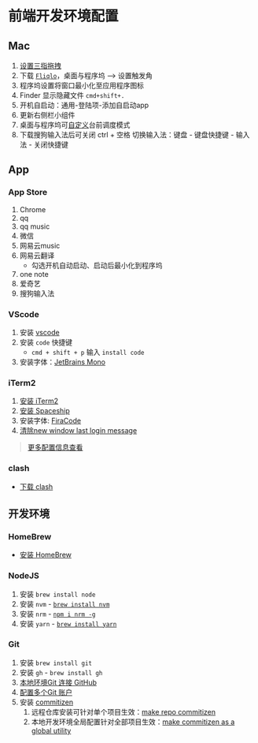 # 前端开发环境配置

## Mac

1. [设置三指拖拽](https://support.apple.com/zh-cn/HT204609)
2. 下载 [`Fliqlo`](https://fliqlo.com/)，桌面与程序坞 --> 设置触发角
3. 程序坞设置将窗口最小化至应用程序图标
4. Finder 显示隐藏文件 `cmd+shift+.`
5. 开机自启动：通用-登陆项-添加自启动app
6. 更新右侧栏小组件
7. 桌面与程序坞可[自定义](https://support.apple.com/zh-cn/guide/mac-help/mchl534ba392/mac)台前调度模式
8. 下载搜狗输入法后可关闭 ctrl + 空格 切换输入法：键盘 - 键盘快捷键 - 输入法 - 关闭快捷键

## App

### App Store

1. Chrome
2. qq
3. qq music
4. 微信
5. 网易云music
6. 网易云翻译
    - 勾选开机自动启动、启动后最小化到程序坞
7. one note
8. 爱奇艺
9. 搜狗输入法

### VScode

1. 安装 [vscode](https://code.visualstudio.com/)
2. 安装 `code` 快捷键
    - `cmd + shift + p` 输入 `install code`
3. 安装字体：[JetBrains Mono](https://www.jetbrains.com/lp/mono/)

### iTerm2

1. [安装 iTerm2](https://iterm2.com/)
2. [安装 Spaceship](https://spaceship-prompt.sh/getting-started/#installing)
3. 安装字体: [FiraCode](https://github.com/tonsky/FiraCode)
4. [清除new window last login message](https://stackoverflow.com/questions/15769615/remove-last-login-message-for-new-tabs-in-terminal)

> [更多配置信息查看](https://zhuanlan.zhihu.com/p/550022490)

### clash

- [下载 clash](https://github.com/yichengchen/clashX/releases)

## 开发环境

### HomeBrew

- [安装 HomeBrew](https://brew.sh/)

### NodeJS

1. 安装 `brew install node`
2. 安装 `nvm` - [`brew install nvm`](https://formulae.brew.sh/formula/nvm#default)
3. 安装 `nrm` - [`npm i nrm -g`](https://github.com/Pana/nrm)
4. 安装 `yarn` - [`brew install yarn`](https://formulae.brew.sh/formula/yarn#default)

### Git

1. 安装 `brew install git`
2. 安装 `gh` - `brew install gh`
3. [本地环境Git 连接 GitHub](https://juejin.cn/post/7116710387906674701/)
4. [配置多个Git 账户](https://juejin.cn/post/7124197374318084127)
5. 安装 [commitizen](https://github.com/commitizen/cz-cli)
    1. 远程仓库安装可针对单个项目生效：[make repo commitizen](https://github.com/commitizen/cz-cli#making-your-repo-commitizen-friendly)
    2. 本地开发环境全局配置针对全部项目生效：[make commitizen as a global utility](https://github.com/commitizen/cz-cli#conventional-commit-messages-as-a-global-utility)
